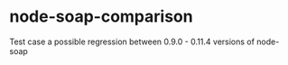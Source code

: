 # node-soap-comparison

Test case a possible regression between 0.9.0 - 0.11.4 versions of node-soap
